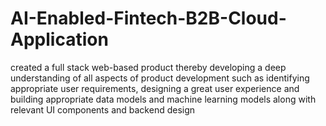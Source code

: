 # AI-Enabled-Fintech-B2B-Cloud-Application
created a full stack web-based product thereby  developing a deep understanding of all aspects of product development such as identifying appropriate user  requirements, designing a great user experience and building appropriate  data models and machine learning models along with relevant  UI components and backend design
